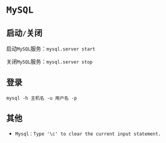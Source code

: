 # `MySQL`

## 启动`/`关闭

启动`MySQL`服务：`mysql.server start`

关闭`MySQL`服务：`mysql.server stop`

## 登录

`mysql -h 主机名 -u 用户名 -p`

## 其他

- `Mysql：Type '\c' to clear the current input statement.`

